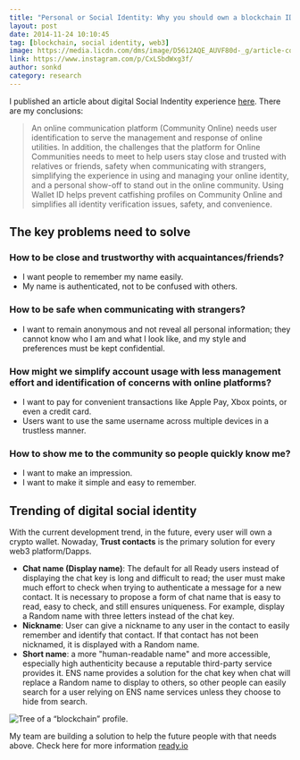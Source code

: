 ```yaml
---
title: "Personal or Social Identity: Why you should own a blockchain ID"
layout: post
date: 2014-11-24 10:10:45
tag: [blockchain, social identity, web3]
image: https://media.licdn.com/dms/image/D5612AQE_AUVF80d-_g/article-cover_image-shrink_423_752/0/1666291887004?e=1703116800&v=beta&t=DycPGpsXLQPPE9s5O6p67MhtVO2H722AJKvC1-omFIg
link: https://www.instagram.com/p/CxLSbdWxg3f/
author: sonkd
category: research
---
```


I published an article about digital Social Indentity experience [here](https://www.linkedin.com/pulse/personal-social-identity-why-you-should-own-blockchain-kim-dinh-son). There are my conclusions:

> An online communication platform (Community Online) needs user identification to serve the management and response of online utilities. In addition, the challenges that the platform for Online Communities needs to meet to help users stay close and trusted with relatives or friends, safety when communicating with strangers, simplifying the experience in using and managing your online identity, and a personal show-off to stand out in the online community. Using Wallet ID helps prevent catfishing profiles on Community Online and simplifies all identity verification issues, safety, and convenience.

## The key problems need to solve
### How to be close and trustworthy with acquaintances/friends?
- I want people to remember my name easily.
- My name is authenticated, not to be confused with others.

### How to be safe when communicating with strangers?
- I want to remain anonymous and not reveal all personal information; they cannot know who I am and what I look like, and my style and preferences must be kept confidential.

### How might we simplify account usage with less management effort and identification of concerns with online platforms?
- I want to pay for convenient transactions like Apple Pay, Xbox points, or even a credit card.
- Users want to use the same username across multiple devices in a trustless manner.

### How to show me to the community so people quickly know me?
- I want to make an impression.
- I want to make it simple and easy to remember.

## Trending of digital social identity

With the current development trend, in the future, every user will own a crypto wallet. Nowaday, **Trust contacts** is the primary solution for every web3 platform/Dapps.
- **Chat name (Display name)**: The default for all Ready users instead of displaying the chat key is long and difficult to read; the user must make much effort to check when trying to authenticate a message for a new contact. It is necessary to propose a form of chat name that is easy to read, easy to check, and still ensures uniqueness. For example, display a Random name with three letters instead of the chat key.
- **Nickname**: User can give a nickname to any user in the contact to easily remember and identify that contact. If that contact has not been nicknamed, it is displayed with a Random name.
- **Short name**: a more "human-readable name" and more accessible, especially high authenticity because a reputable third-party service provides it. ENS name provides a solution for the chat key when chat will replace a Random name to display to others, so other people can easily search for a user relying on ENS name services unless they choose to hide from search.

![Tree of a “blockchain” profile.](https://media.licdn.com/dms/image/D5612AQGgmJ9HGCFyvw/article-inline_image-shrink_1000_1488/0/1666289873100?e=1703116800&v=beta&t=V1D638qQTet5CsNjmTP7xU6zSb2BZk1UNtmlXZegyao)

My team are building a solution to help the future people with that needs above.
Check here for more information [ready.io](https://ready.io)